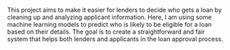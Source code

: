 This project aims to make it easier for lenders to decide who gets a loan by cleaning up and analyzing applicant information. Here, I am using some machine learning models to predict who is likely to be eligible for a loan based on their details. The goal is to create a straightforward and fair system that helps both lenders and applicants in the loan approval process.
